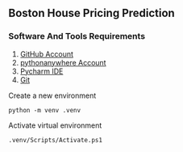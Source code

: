 ## Boston House Pricing Prediction

### Software And Tools Requirements

1. [GitHub Account](https://github.com)
2. [pythonanywhere Account](https://www.pythonanywhere.com/)
3. [Pycharm IDE](https://www.jetbrains.com/pycharm/)
4. [Git](https://git-scm.com/)

Create a new environment

````
python -m venv .venv
````

Activate virtual environment 

````
.venv/Scripts/Activate.ps1
````

